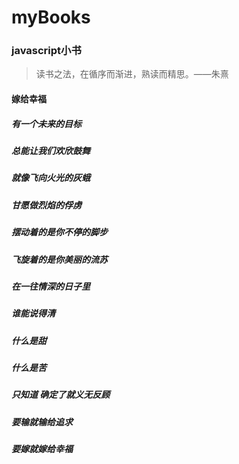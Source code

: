 # myBooks

### javascript小书

> 读书之法，在循序而渐进，熟读而精思。——朱熹

#### 嫁给幸福
##### 有一个未来的目标
##### 总能让我们欢欣鼓舞
##### 就像飞向火光的灰蛾
##### 甘愿做烈焰的俘虏
##### 摆动着的是你不停的脚步
##### 飞旋着的是你美丽的流苏
##### 在一往情深的日子里
##### 谁能说得清
##### 什么是甜
##### 什么是苦
##### 只知道 确定了就义无反顾
##### 要输就输给追求
##### 要嫁就嫁给幸福

